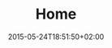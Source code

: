 ---
title: Home
date: 2015-05-24T18:51:50+02:00
coverImage: /images/uploads/home-bg.jpg
description: This is my home page


---